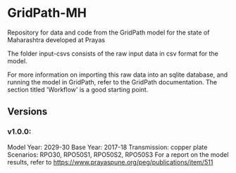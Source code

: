 # GridPath-MH
Repository for data and code from the GridPath model for the state of Maharashtra developed at Prayas

The folder input-csvs consists of the raw input data in csv format for the model.

For more information on importing this raw data into an sqlite database, and running the model in GridPath, refer to the GridPath documentation. The section titled 'Workflow' is a good starting point.

## Versions
### v1.0.0:
Model Year: 2029-30
Base Year: 2017-18
Transmission: copper plate
Scenarios: RPO30, RPO50S1, RPO50S2, RPO50S3
For a report on the model results, refer to https://www.prayaspune.org/peg/publications/item/511
